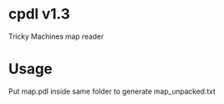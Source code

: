 # cpdl v1.3
Tricky Machines map reader

# Usage
Put map.pdl inside same folder to generate map_unpacked.txt
